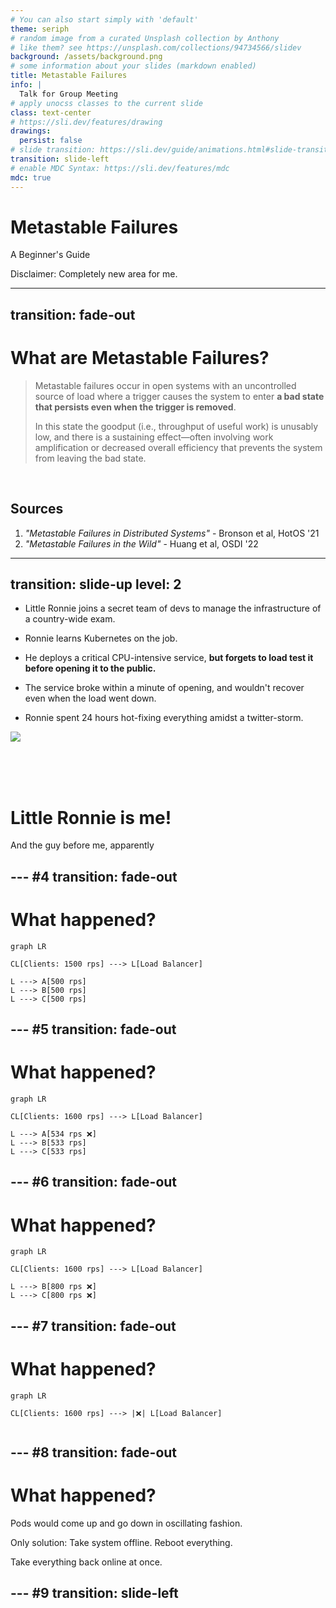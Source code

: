 ```yaml
---
# You can also start simply with 'default'
theme: seriph
# random image from a curated Unsplash collection by Anthony
# like them? see https://unsplash.com/collections/94734566/slidev
background: /assets/background.png
# some information about your slides (markdown enabled)
title: Metastable Failures
info: |
  Talk for Group Meeting
# apply unocss classes to the current slide
class: text-center
# https://sli.dev/features/drawing
drawings:
  persist: false
# slide transition: https://sli.dev/guide/animations.html#slide-transitions
transition: slide-left
# enable MDC Syntax: https://sli.dev/features/mdc
mdc: true
---
```


# Metastable Failures

A Beginner's Guide

<div class="color-red-400 font-size-2">
Disclaimer: Completely new area for me.
</div>


---
transition: fade-out
---

# What are Metastable Failures?

> Metastable failures occur in open systems with an uncontrolled source of load where a trigger causes the system to enter <b>a bad state that persists even when the trigger is removed</b>.
>
> In this state the goodput (i.e., throughput of useful work) is unusably low, and there is a sustaining effect—often involving work amplification or decreased overall efficiency that prevents the system from leaving the bad state.

<br />

## Sources

1. *"Metastable Failures in Distributed Systems"* - Bronson et al, HotOS '21
2. *"Metastable Failures in the Wild"* - Huang et al, OSDI '22

<!-- 
But first, a story
-->

---
transition: slide-up
level: 2
---

<v-click>

- Little Ronnie joins a secret team of devs to manage the infrastructure of a country-wide exam.
</v-click>

<v-click>

- Ronnie learns Kubernetes on the job.

</v-click>
<v-click>

- He deploys a critical CPU-intensive service, **but forgets to load test it before opening it to the public.**
</v-click>
<v-click>

- The service broke within a minute of opening, and wouldn't recover even when the load went down.
</v-click>
<v-click>

- Ronnie spent 24 hours hot-fixing everything amidst a twitter-storm.

<div class="size-100 float-right">

![](/img/are-ya-winning-son.jpg)
</div>
</v-click>


<br /><br /><br />

<div v-click>

# Little Ronnie is me!

And the guy before me, apparently

</div>

--- #4
transition: fade-out
---

# What happened?


```mermaid {theme: 'neutral', scale: 0.8}
graph LR

CL[Clients: 1500 rps] ---> L[Load Balancer]

L ---> A[500 rps]
L ---> B[500 rps]
L ---> C[500 rps]

```

--- #5
transition: fade-out
---

# What happened?


```mermaid {theme: 'neutral', scale: 0.8}
graph LR

CL[Clients: 1600 rps] ---> L[Load Balancer]

L ---> A[534 rps ❌]
L ---> B[533 rps]
L ---> C[533 rps]

```

--- #6
transition: fade-out
---

# What happened?


```mermaid {theme: 'neutral', scale: 0.8}
graph LR

CL[Clients: 1600 rps] ---> L[Load Balancer]

L ---> B[800 rps ❌]
L ---> C[800 rps ❌]

```

--- #7
transition: fade-out
---

# What happened?


```mermaid {theme: 'neutral', scale: 0.8}
graph LR

CL[Clients: 1600 rps] ---> |❌| L[Load Balancer]


```

--- #8
transition: fade-out
---

# What happened?

Pods would come up and go down in oscillating fashion.

Only solution: Take system offline. Reboot everything.

Take everything back online at once.


--- #9
transition: slide-left
---

